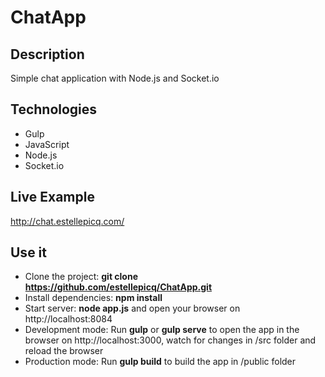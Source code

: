 # ChatApp

## Description
Simple chat application with Node.js and Socket.io

## Technologies
- Gulp
- JavaScript
- Node.js
- Socket.io

## Live Example
http://chat.estellepicq.com/

## Use it
- Clone the project: **git clone https://github.com/estellepicq/ChatApp.git**
- Install dependencies: **npm install**
- Start server: **node app.js** and open your browser on http://localhost:8084
- Development mode: Run **gulp** or **gulp serve** to open the app in the browser on http://localhost:3000, watch for changes in /src folder and reload the browser
- Production mode: Run **gulp build** to build the app in /public folder
